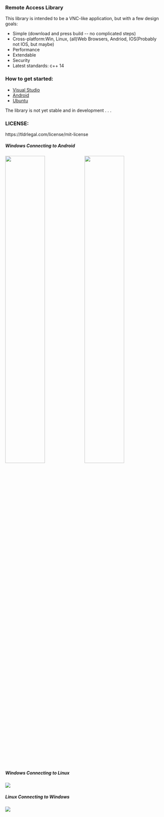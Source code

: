 <h3>Remote Access Library</h3>
<p>This library is intended to be a VNC-like application, but with a few design goals:
<ul>
<li>
Simple  (download and press build -- no complicated steps)
</li>
<li>
Cross-platform:Win, Linux, (all)Web Browsers, Andriod, IOS(Probably not IOS, but maybe)
</li>
<li>
Performance 
</li>
<li>
Extendable 
</li>
<li>
Security
</li>
<li>
Latest standards: c++ 14 
</li>
</ul>
<h3>How to get started:</h3>
<ul>
<li>
<a href="https://github.com/smasherprog/Remote_Access_Library/wiki/Visual-Studio-Development">Visual Studio</a>
</li>
<li><a href="https://github.com/smasherprog/Remote_Access_Library/wiki/Android-Development">Android</a> </li>
<li>
<a href="https://github.com/smasherprog/Remote_Access_Library/wiki/Ubuntu-Development">Ubuntu</a>
</li>
</ul>
</p>
<p>The library is not yet stable and in development . . . </p>


<h3>LICENSE:</h3>
<p>https://tldrlegal.com/license/mit-license</p>
<p>
<h5>Windows Connecting to Android</h5>
<img style="width:50%;float:left;" src="https://raw.githubusercontent.com/smasherprog/Remote_Access_Library/master/Android.PNG" target="_blank"/>
<img style="width:50%;float:left;" src="https://raw.githubusercontent.com/smasherprog/Remote_Access_Library/master/Android2.PNG" target="_blank"/>
</p>
<p>
<h5>Windows Connecting to Linux</h5>
<img src="https://raw.githubusercontent.com/smasherprog/Remote_Access_Library/master/Windows_to_Linux.png" target="_blank"/>
</p>
<p>
<h5>Linux Connecting to Windows</h5>
<img src="https://raw.githubusercontent.com/smasherprog/Remote_Access_Library/master/linux_to_windows.png" target="_blank"/>
</p>

